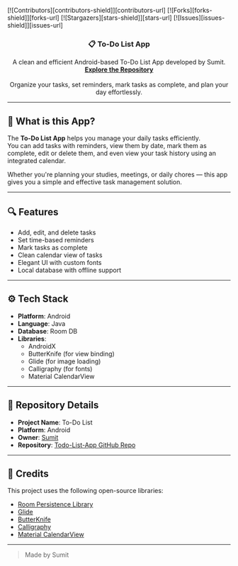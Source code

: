 [![Contributors][contributors-shield]][contributors-url]
[![Forks][forks-shield]][forks-url]
[![Stargazers][stars-shield]][stars-url]
[![Issues][issues-shield]][issues-url]




<h3 align="center" style="text-align:center">📋 To-Do List App</h3>

<p align="center">
  A clean and efficient Android-based To-Do List App developed by Sumit.
  <br />
  <a href="https://github.com/sumitprakash61/Todo-List-App"><strong>Explore the Repository</strong></a>
  <br /><br />
  Organize your tasks, set reminders, mark tasks as complete, and plan your day effortlessly.
</p>

---

## 📝 What is this App?

The **To-Do List App** helps you manage your daily tasks efficiently.  
You can add tasks with reminders, view them by date, mark them as complete, edit or delete them, and even view your task history using an integrated calendar.

Whether you're planning your studies, meetings, or daily chores — this app gives you a simple and effective task management solution.

---

## 🔍 Features

- Add, edit, and delete tasks  
- Set time-based reminders  
- Mark tasks as complete  
- Clean calendar view of tasks  
- Elegant UI with custom fonts  
- Local database with offline support  

---

## ⚙️ Tech Stack

- **Platform**: Android  
- **Language**: Java  
- **Database**: Room DB  
- **Libraries**:  
  - AndroidX  
  - ButterKnife (for view binding)  
  - Glide (for image loading)  
  - Calligraphy (for fonts)  
  - Material CalendarView  

---

## 📂 Repository Details

- **Project Name**: To-Do List  
- **Platform**: Android  
- **Owner**: [Sumit](https://github.com/sumitprakash61)  
- **Repository**: [Todo-List-App GitHub Repo](https://github.com/sumitprakash61/Todo-List-App)  

---

## 🙏 Credits

This project uses the following open-source libraries:

- [Room Persistence Library](https://developer.android.com/jetpack/androidx/releases/room)  
- [Glide](https://github.com/bumptech/glide)  
- [ButterKnife](https://github.com/JakeWharton/butterknife)  
- [Calligraphy](https://github.com/chrisjenx/Calligraphy)  
- [Material CalendarView](https://github.com/prolificinteractive/material-calendarview)  

---

> Made by Sumit
